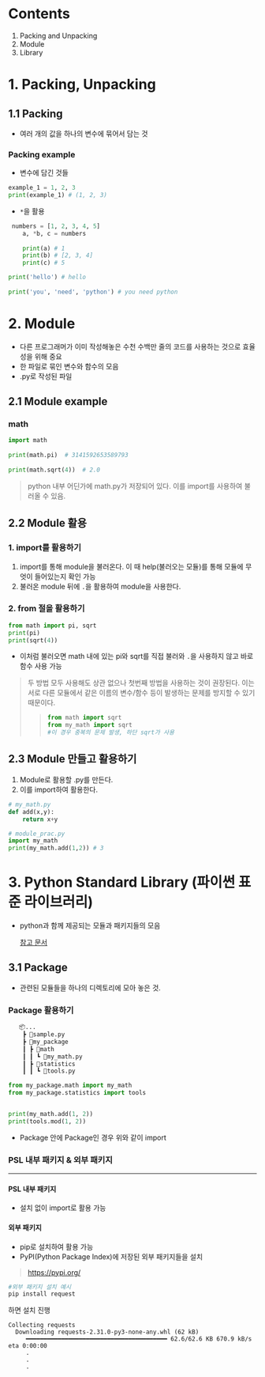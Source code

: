 # Contents
1. Packing and Unpacking
2. Module
3. Library

# 1. Packing, Unpacking
## 1.1 Packing
- 여러 개의 값을 하나의 변수에 묶어서 담는 것
### Packing example
- 변수에 담긴 것들
```python
example_1 = 1, 2, 3
print(example_1) # (1, 2, 3)
```
- `*`을 활용
```python
 numbers = [1, 2, 3, 4, 5]
    a, *b, c = numbers
    
    print(a) # 1
    print(b) # [2, 3, 4]
    print(c) # 5
```
```python
print('hello') # hello
    
print('you', 'need', 'python') # you need python
```

# 2. Module
- 다른 프로그래머가 이미 작성해놓은 수천 수백만 줄의 코드를 사용하는 것으로 효율성을 위해 중요
- 한 파일로 묶인 변수와 함수의 모음
- .py로 작성된 파일
## 2.1 Module example
### math
```python
import math
    
print(math.pi)  # 3141592653589793
    
print(math.sqrt(4))  # 2.0
```

> python 내부 어딘가에 math.py가 저장되어 있다. 이를 import를 사용하여 불러올 수 있음.

## 2.2 Module 활용
### 1. import를 활용하기
1. import를 통해 module을 불러온다. 이 때 help(불러오는 모듈)를 통해 모듈에 무엇이 들어있는지 확인 가능
2. 불러온 module 뒤에 `.`을 활용하여 module을 사용한다.
### 2. from 절을 활용하기
```python
from math import pi, sqrt
print(pi)
print(sqrt(4))
```
- 이처럼 불러오면 math 내에 있는 pi와 sqrt를 직접 불러와 `.`을 사용하지 않고 바로 함수 사용 가능

> 두 방법 모두 사용해도 상관 없으나 첫번째 방법을 사용하는 것이 권장된다. 이는 서로 다른 모듈에서 같은 이름의 변수/함수 등이 발생하는 문제를 방지할 수 있기 때문이다.
>> ```python
>> from math import sqrt
>> from my_math import sqrt
>> #이 경우 중복의 문제 발생, 하단 sqrt가 사용

## 2.3 Module 만들고 활용하기
1. Module로 활용할 .py를 만든다.
2. 이를 import하여 활용한다.
```python
# my_math.py
def add(x,y):
    return x+y
```
```python
# module_prac.py
import my_math
print(my_math.add(1,2)) # 3
```
# 3. Python Standard Library (파이썬 표준 라이브러리)
- python과 함께 제공되는 모듈과 패키지들의 모음

    [참고 문서](https://docs.python.org/ko/3/library/index.html)
## 3.1 Package
- 관련된 모듈들을 하나의 디렉토리에 모아 놓은 것.
### Package 활용하기
 ```markdown
    📦...
     ┣ 📜sample.py
     ┣ 📂my_package
     ┃ ┣ 📂math
     ┃ ┃ ┗ 📜my_math.py
     ┃ ┣ 📂statistics
     ┃ ┃ ┗ 📜tools.py
```
```python
from my_package.math import my_math
from my_package.statistics import tools


print(my_math.add(1, 2))
print(tools.mod(1, 2))
```
- Package 안에 Package인 경우 위와 같이 import

### PSL 내부 패키지 & 외부 패키지
---
#### PSL 내부 패키지
- 설치 없이 import로 활용 가능
#### 외부 패키지
- pip로 설치하여 활용 가능
- PyPI(Python Package Index)에 저장된 외부 패키지들을 설치
> https://pypi.org/
```python
#외부 패키지 설치 예시
pip install request
```
하면 설치 진행
```
Collecting requests
  Downloading requests-2.31.0-py3-none-any.whl (62 kB)
     ━━━━━━━━━━━━━━━━━━━━━━━━━━━━━━━━━━━━━━━━ 62.6/62.6 KB 670.9 kB/s eta 0:00:00  
     .
     .
     .
```
